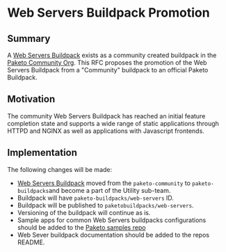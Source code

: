 
# Web Servers Buildpack Promotion

## Summary

A [Web Servers Buildpack](https://github.com/paketo-community/web-servers) exists as a
community created buildpack in the [Paketo Community
Org](https://github.com/paketo-community/web-servers). This RFC proposes the promotion
of the Web Servers Buildpack from a "Community" buildpack to an official Paketo
Buildpack.

## Motivation

The community Web Servers Buildpack has reached an initial feature completion
state and supports a wide range of static applications through HTTPD and NGINX
as well as applications with Javascript frontends.

## Implementation

The following changes will be made:

- [Web Servers Buildpack](https://github.com/paketo-community/web-servers) moved from the
  `paketo-community` to `paketo-buildpacks`and become a part of the Utility
  sub-team.
- Buildpack will have `paketo-buildpacks/web-servers` ID.
- Buildpack will be published to `paketobuildpacks/web-servers`.
- Versioning of the buildpack will continue as is.
- Sample apps for common Web Servers buildpacks configurations should be added to the
  [Paketo samples repo](https://github.com/paketo-buildpacks/samples)
- Web Sever buildpack documentation should be added to the repos README.
